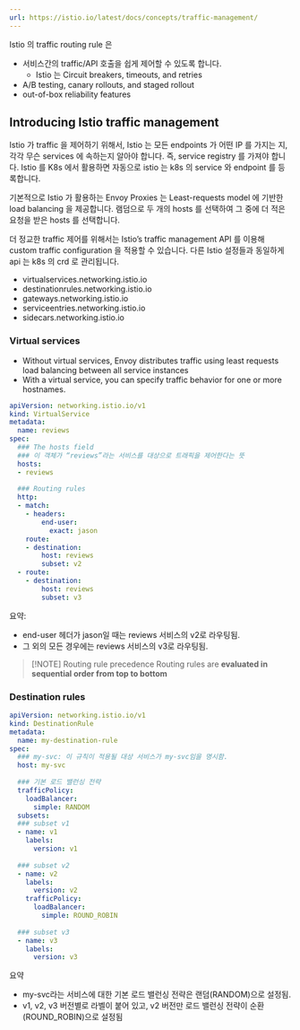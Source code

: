 ```yaml
---
url: https://istio.io/latest/docs/concepts/traffic-management/
---
```

Istio 의 traffic routing rule 은 
- 서비스간의 traffic/API 호출을 쉽게 제어할 수 있도록 합니다.  
	- Istio 는 Circuit breakers, timeouts, and retries 
- A/B testing, canary rollouts, and staged rollout
- out-of-box reliability features


## Introducing Istio traffic management

Istio 가 traffic 을 제어하기 위해서, Istio 는 모든 endpoints 가 어떤 IP 를 가지는 지, 각각 무슨 services 에 속하는지 알아야 합니다. 즉, service registry 를 가져야 합니다. Istio 를 K8s 에서 활용하면 자동으로 istio 는 k8s 의 service 와 endpoint 를 등록합니다.

기본적으로 Istio 가 활용하는 Envoy Proxies 는 Least-requests model 에 기반한 load balancing 을 제공합니다. 램덤으로 두 개의 hosts 를 선택하여 그 중에 더 적은 요청을 받은 hosts 를 선택합니다. 

더 정교한 traffic 제어를 위해서는 Istio’s traffic management API 를 이용해 custom traffic configuration 을 적용할 수 있습니다. 다른 Istio 설정들과 동일하게 api 는 k8s 의 crd 로 관리됩니다.

- virtualservices.networking.istio.io
- destinationrules.networking.istio.io
- gateways.networking.istio.io
- serviceentries.networking.istio.io
- sidecars.networking.istio.io

### Virtual services

- Without virtual services, Envoy distributes traffic using least requests load balancing between all service instances
- With a virtual service, you can specify traffic behavior for one or more hostnames.

```yaml
apiVersion: networking.istio.io/v1
kind: VirtualService
metadata:
  name: reviews
spec:
  ### The hosts field
  ### 이 객체가 “reviews”라는 서비스를 대상으로 트래픽을 제어한다는 뜻
  hosts:
  - reviews
  
  ### Routing rules
  http:
  - match:
    - headers:
        end-user:
          exact: jason
    route:
    - destination:
        host: reviews
        subset: v2
  - route:
    - destination:
        host: reviews
        subset: v3
```


요약:
- end-user 헤더가 jason일 때는 reviews 서비스의 v2로 라우팅됨.
- 그 외의 모든 경우에는 reviews 서비스의 v3로 라우팅됨.

> [!NOTE] Routing rule precedence
> Routing rules are **evaluated in sequential order from top to bottom**

### Destination rules

```yaml
apiVersion: networking.istio.io/v1
kind: DestinationRule
metadata:
  name: my-destination-rule
spec:
  ### my-svc: 이 규칙이 적용될 대상 서비스가 my-svc임을 명시함.
  host: my-svc
  
  ### 기본 로드 밸런싱 전략
  trafficPolicy:
    loadBalancer:
      simple: RANDOM
  subsets:
  ### subset v1
  - name: v1
    labels:
      version: v1
  
  ### subset v2
  - name: v2
    labels:
      version: v2
    trafficPolicy:
      loadBalancer:
        simple: ROUND_ROBIN
  
  ### subset v3
  - name: v3
    labels:
      version: v3
```

요약
-  my-svc라는 서비스에 대한 기본 로드 밸런싱 전략은 랜덤(RANDOM)으로 설정됨.
-  v1, v2, v3 버전별로 라벨이 붙어 있고, v2 버전만 로드 밸런싱 전략이 순환(ROUND_ROBIN)으로 설정됨